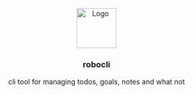 <div align="center">
    <img src="https://cdn-icons-png.flaticon.com/128/10792/10792828.png" alt="Logo" width="80" height="80">
    <h3>robocli</h3>
    <p>cli tool for managing todos, goals, notes and what not</p>
</div>
